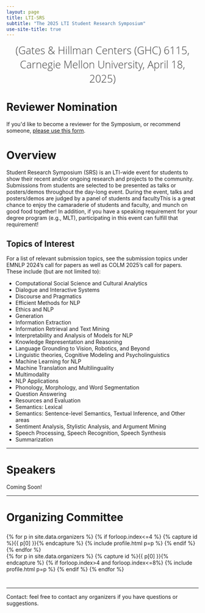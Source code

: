 ```yaml
---
layout: page
title: LTI-SRS
subtitle: "The 2025 LTI Student Research Symposium"
use-site-title: true
---
```

<div class="venue" style="font-size: 27px; display: block; font-family: 'Open Sans', 'Helvetica Neue', Helvetica, Arial, sans-serif; font-weight: 300; color: #404040; text-align: center;">
  (Gates & Hillman Centers (GHC) 6115, Carnegie Mellon University, April 18, 2025)
</div>

<div class="sharethis-inline-share-buttons"></div>
<meta name="thumbnail" content="./img/neurips-logo-new.jpg" />

# Reviewer Nomination

If you'd like to become a reviewer for the Symposium, or recommend someone, [please use this form](https://forms.gle/BssMrXeGgfMfLLFH9).

# Overview

Student Research Symposium (SRS) is an LTI-wide event for students to show their recent and/or ongoing research and projects to the community. Submissions from students are selected to be presented as talks or posters/demos throughout the day-long event. During the event, talks and posters/demos are judged by a panel of students and faculty<!--, and cash prizes are given to the winners ($500 prize for the main and demo tracks, $250 prize for the preliminary work and theme tracks). -->This is a great chance to enjoy the camaraderie of students and faculty, and munch on good food together! In addition, if you have a speaking requirement for your degree program (e.g., MLT), participating in this event can fulfill that requirement!

## Topics of Interest
For a list of relevant submission topics, see the submission topics under EMNLP 2024’s call for papers as well as COLM 2025’s call for papers. These include (but are not limited to):
- Computational Social Science and Cultural Analytics
- Dialogue and Interactive Systems
- Discourse and Pragmatics
- Efficient Methods for NLP
- Ethics and NLP
- Generation
- Information Extraction
- Information Retrieval and Text Mining
- Interpretability and Analysis of Models for NLP
- Knowledge Representation and Reasoning 
- Language Grounding to Vision, Robotics, and Beyond
- Linguistic theories, Cognitive Modeling and Psycholinguistics
- Machine Learning for NLP
- Machine Translation and Multilinguality
- Multimodality
- NLP Applications
- Phonology, Morphology, and Word Segmentation
- Question Answering
- Resources and Evaluation
- Semantics: Lexical
- Semantics: Sentence-level Semantics, Textual Inference, and Other areas
- Sentiment Analysis, Stylistic Analysis, and Argument Mining
- Speech Processing, Speech Recognition, Speech Synthesis
- Summarization

<hr>

# Speakers
Coming Soon!

<!--
<div class="container" style="margin-top: 20px;margin-bottom: 0px;">
  <div class="row">
    {% for p in site.data.speakers %}
    {% if forloop.index<=5 %}
    {% capture id %}{{ p[0] }}{% endcapture %}
    {% include profile.html p=p %}
    {% endif %}
    {% endfor %}
  </div>
  <div class="row">
    {% for p in site.data.speakers %}
    {% capture id %}{{ p[0] }}{% endcapture %}
    {% if forloop.index>5 and forloop.index<=10%}
    {% include profile.html p=p %}
    {% endif %}
    {% endfor %}
  </div>
  <div class="row">
    {% for p in site.data.speakers %}
    {% capture id %}{{ p[0] }}{% endcapture %}
    {% if forloop.index>10%}
    {% include profile.html p=p %}
    {% endif %}
    {% endfor %}
  </div>
<a href="speakers">More Info</a>
</div>
-->

<hr>

# Organizing Committee
<!-- # Organizers -->

<!-- prettier-ignore -->
<div class="container" style="margin-top: 25px;margin-bottom: 40px;">
  <!-- <br> 
  <div class="row" style="margin: -30px;"> -->
  <div class="row">
    {% for p in site.data.organizers %}
    {% if forloop.index<=4 %}
    {% capture id %}{{ p[0] }}{% endcapture %}
    {% include profile.html p=p %}
    {% endif %}
    {% endfor %}
  </div>
  <div class="row">
    {% for p in site.data.organizers %}
    {% capture id %}{{ p[0] }}{% endcapture %}
    {% if forloop.index>4 and forloop.index<=8%}
    {% include profile.html p=p %}
    {% endif %}
    {% endfor %}
  </div>
</div>
<hr>

<!-- # Program Committee
<div class="container">
  <ul class="list-group list-group-flush">
    {% for p in site.data.pc.people %}
      <li class="list-group-item col-xs-6 col-sm-4 col-md-3">{{ p }}</li>
    {% endfor %}
  </ul>
</div>
<hr>

# Related Venues

<div class="container" style="margin-bottom: 10px;"></div>
- [ICML'24 Workshop on AI4MATH - AI for Math Workshop @ ICML 2024](https://sites.google.com/view/ai4mathworkshopicml2024)
- [NeurIPS'23 Workshop on LTI-SRS - The 3rd Workshop on Mathematical Reasoning and AI](https://mathai2023.github.io/)
- [NeurIPS'22 Workshop on LTI-SRS - Toward Human-Level Mathematical Reasoning](https://mathai2022.github.io/)
- [NeurIPS'21 workshop on MATHAI4ED - Math AI for Education: Bridging the Gap Between Research and Smart Education](https://mathai4ed.github.io/)
- [ICLR'21 workshop on LTI-SRS - The Role of Mathematical Reasoning in General Artificial Intelligence](https://mathai-iclr.github.io/)
- [NeurIPS'20 Workshop on KR2ML - Knowledge Representation & Reasoning Meets Machine Learning](https://kr2ml.github.io/2020)
- [NeurIPS'20 workshop on Advances and Opportunities: Machine Learning for Education](https://www.ml4ed.org/)
- [ICML'20 workshop on Bridge  Between Perception and Reasoning: Graph Neural Networks & Beyond](https://logicalreasoninggnn.github.io)

<div class="container" style="margin-bottom: 10px;"></div>

<hr> -->

Contact: feel free to contact any organizers if you have questions or suggestions.
